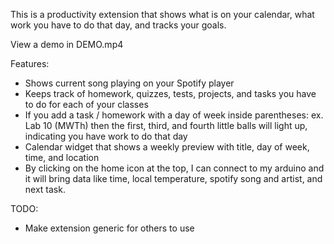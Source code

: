 This is a productivity extension that shows what is on your calendar, what work you have to do that day, and tracks your goals.

View a demo in DEMO.mp4

Features:
- Shows current song playing on your Spotify player
- Keeps track of homework, quizzes, tests, projects, and tasks you have to do for each of your classes
- If you add a task / homework with a day of week inside parentheses: ex. Lab 10 (MWTh) then the first, third, and fourth little balls will light up, indicating you have work to do that day
- Calendar widget that shows a weekly preview with title, day of week, time, and location
- By clicking on the home icon at the top, I can connect to my arduino and it will bring data like time, local temperature, spotify song and artist, and next task.

TODO:
- Make extension generic for others to use
